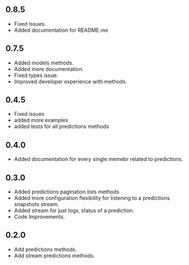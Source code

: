 ## 0.8.5

- Fixed Issues.
- Added documentation for README.me

## 0.7.5

- Added models methods.
- Added more documentation.
- Fixed types issue.
- Improved developer experience with methods.

## 0.4.5

- Fixed issues
- added more examples
- added tests for all predictions methods

## 0.4.0

- Added documentation for every single memebr related to predictions.

## 0.3.0

- Added predictions pagination lists methods
- Added more configuration flexibility for listening to a predictions snapshots stream.
- Added stream for just logs, status of a prediction.
- Code Improvements.

## 0.2.0

- Add predictions methods.
- Add stream predictions methods.
